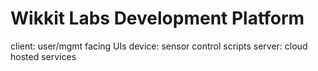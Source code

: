 # Wikkit Labs Development Platform
client: user/mgmt facing UIs
device: sensor control scripts
server: cloud hosted services
